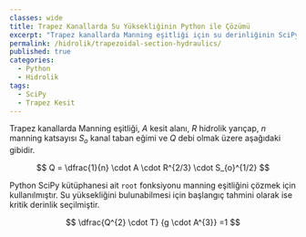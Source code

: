 ```yaml
---
classes: wide
title: Trapez Kanallarda Su Yüksekliğinin Python ile Çözümü
excerpt: "Trapez kanallarda Manning eşitliği için su derinliğinin SciPy `root` fonksiyonu kullanılarak çözümü."
permalink: /hidrolik/trapezoidal-section-hydraulics/
published: true
categories:
  - Python
  - Hidrolik
tags:
  - SciPy
  - Trapez Kesit
---
```


Trapez kanallarda Manning eşitliği, $A$ kesit alanı, $R$ hidrolik yarıçap, $n$ manning katsayısı $S_o$ kanal taban eğimi ve $Q$ debi olmak üzere aşağıdaki gibidir. 

$$
Q = \dfrac{1}{n} \cdot A \cdot R^{2/3} \cdot S_{o}^{1/2}
$$

Python SciPy kütüphanesi ait `root` fonksiyonu manning eşitliğini çözmek için kullanılmıştır. Su yüksekliğini bulunabilmesi için başlangıç tahmini olarak ise kritik derinlik seçilmiştir. 

$$
\dfrac{Q^{2} \cdot T} {g \cdot A^{3}} =1
$$

<script src="https://gist.github.com/eykaraduman/0bdbf426cf7065b691f366aaac783436.js"></script>
